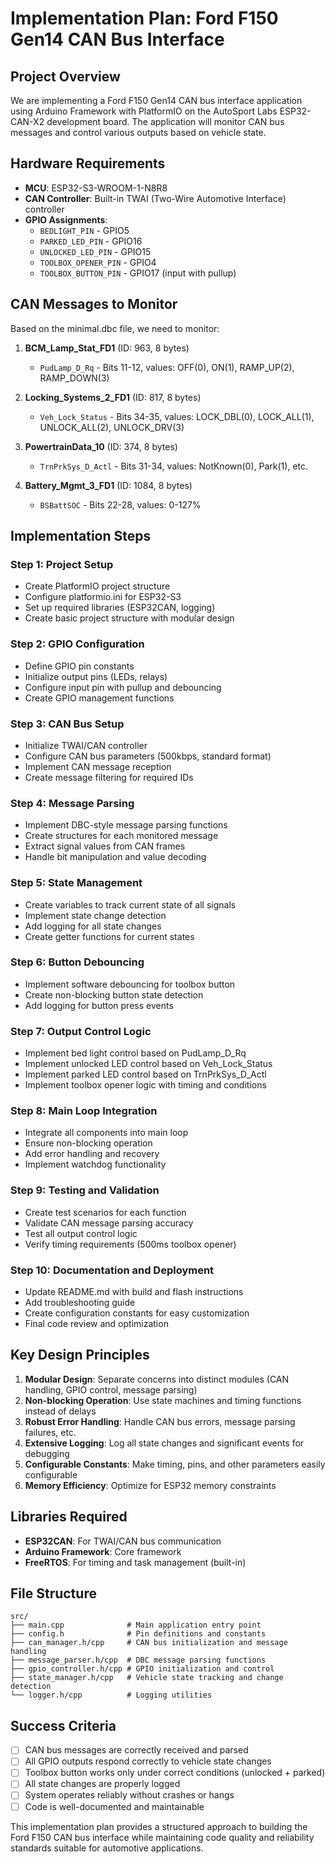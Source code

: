 # Implementation Plan: Ford F150 Gen14 CAN Bus Interface

## Project Overview

We are implementing a Ford F150 Gen14 CAN bus interface application using Arduino Framework with PlatformIO on the AutoSport Labs ESP32-CAN-X2 development board. The application will monitor CAN bus messages and control various outputs based on vehicle state.

## Hardware Requirements

- **MCU**: ESP32-S3-WROOM-1-N8R8
- **CAN Controller**: Built-in TWAI (Two-Wire Automotive Interface) controller
- **GPIO Assignments**:
  - `BEDLIGHT_PIN` - GPIO5
  - `PARKED_LED_PIN` - GPIO16
  - `UNLOCKED_LED_PIN` - GPIO15
  - `TOOLBOX_OPENER_PIN` - GPIO4
  - `TOOLBOX_BUTTON_PIN` - GPIO17 (input with pullup)

## CAN Messages to Monitor

Based on the minimal.dbc file, we need to monitor:

1. **BCM_Lamp_Stat_FD1** (ID: 963, 8 bytes)
   - `PudLamp_D_Rq` - Bits 11-12, values: OFF(0), ON(1), RAMP_UP(2), RAMP_DOWN(3)

2. **Locking_Systems_2_FD1** (ID: 817, 8 bytes)
   - `Veh_Lock_Status` - Bits 34-35, values: LOCK_DBL(0), LOCK_ALL(1), UNLOCK_ALL(2), UNLOCK_DRV(3)

3. **PowertrainData_10** (ID: 374, 8 bytes)
   - `TrnPrkSys_D_Actl` - Bits 31-34, values: NotKnown(0), Park(1), etc.

4. **Battery_Mgmt_3_FD1** (ID: 1084, 8 bytes)
   - `BSBattSOC` - Bits 22-28, values: 0-127%

## Implementation Steps

### Step 1: Project Setup
- Create PlatformIO project structure
- Configure platformio.ini for ESP32-S3
- Set up required libraries (ESP32CAN, logging)
- Create basic project structure with modular design

### Step 2: GPIO Configuration
- Define GPIO pin constants
- Initialize output pins (LEDs, relays)
- Configure input pin with pullup and debouncing
- Create GPIO management functions

### Step 3: CAN Bus Setup
- Initialize TWAI/CAN controller
- Configure CAN bus parameters (500kbps, standard format)
- Implement CAN message reception
- Create message filtering for required IDs

### Step 4: Message Parsing
- Implement DBC-style message parsing functions
- Create structures for each monitored message
- Extract signal values from CAN frames
- Handle bit manipulation and value decoding

### Step 5: State Management
- Create variables to track current state of all signals
- Implement state change detection
- Add logging for all state changes
- Create getter functions for current states

### Step 6: Button Debouncing
- Implement software debouncing for toolbox button
- Create non-blocking button state detection
- Add logging for button press events

### Step 7: Output Control Logic
- Implement bed light control based on PudLamp_D_Rq
- Implement unlocked LED control based on Veh_Lock_Status
- Implement parked LED control based on TrnPrkSys_D_Actl
- Implement toolbox opener logic with timing and conditions

### Step 8: Main Loop Integration
- Integrate all components into main loop
- Ensure non-blocking operation
- Add error handling and recovery
- Implement watchdog functionality

### Step 9: Testing and Validation
- Create test scenarios for each function
- Validate CAN message parsing accuracy
- Test all output control logic
- Verify timing requirements (500ms toolbox opener)

### Step 10: Documentation and Deployment
- Update README.md with build and flash instructions
- Add troubleshooting guide
- Create configuration constants for easy customization
- Final code review and optimization

## Key Design Principles

1. **Modular Design**: Separate concerns into distinct modules (CAN handling, GPIO control, message parsing)
2. **Non-blocking Operation**: Use state machines and timing functions instead of delays
3. **Robust Error Handling**: Handle CAN bus errors, message parsing failures, etc.
4. **Extensive Logging**: Log all state changes and significant events for debugging
5. **Configurable Constants**: Make timing, pins, and other parameters easily configurable
6. **Memory Efficiency**: Optimize for ESP32 memory constraints

## Libraries Required

- **ESP32CAN**: For TWAI/CAN bus communication
- **Arduino Framework**: Core framework
- **FreeRTOS**: For timing and task management (built-in)

## File Structure

```
src/
├── main.cpp              # Main application entry point
├── config.h              # Pin definitions and constants
├── can_manager.h/cpp     # CAN bus initialization and message handling
├── message_parser.h/cpp  # DBC message parsing functions
├── gpio_controller.h/cpp # GPIO initialization and control
├── state_manager.h/cpp   # Vehicle state tracking and change detection
└── logger.h/cpp          # Logging utilities
```

## Success Criteria

- [ ] CAN bus messages are correctly received and parsed
- [ ] All GPIO outputs respond correctly to vehicle state changes
- [ ] Toolbox button works only under correct conditions (unlocked + parked)
- [ ] All state changes are properly logged
- [ ] System operates reliably without crashes or hangs
- [ ] Code is well-documented and maintainable

This implementation plan provides a structured approach to building the Ford F150 CAN bus interface while maintaining code quality and reliability standards suitable for automotive applications.
